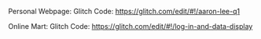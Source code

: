 Personal Webpage:
Glitch Code: https://glitch.com/edit/#!/aaron-lee-q1

Online Mart:
Glitch Code: https://glitch.com/edit/#!/log-in-and-data-display

